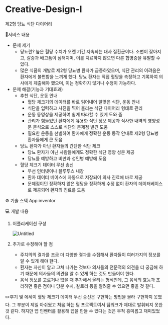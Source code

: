 # Creative-Design-I
제2형 당뇨 식단 다이어리

📜서비스 내용
- 문제 제기
    - 당뇨란? 높은 혈당 수치가 오랜 기간 지속되는 대사 질환군이다. 소변이 잦아지고, 갈증과 배고픔이 심해지며, 이를 치료하지 않으면 다른 합병증을 유발할 수 있다.
    - 많은 식품의 개발로 제2형 당뇨병 환자가 급증하였으며, 식단 관리의 어려움은 환자에게 불편함을 느끼게 했다. 당뇨 환자는 직접 혈당을 측정하고 기록하여 의사에게 제출해야 했으며, 이는 정확하지 않거나 수정이 가능하다.
- 문제 해결(기능과 기대효과)
    - 추천 식단, 운동 안내
        - 혈당 체크기의 데이터를 바로 읽어내어 알맞은 식단, 운동 안내
        - 식단을 입력하고 사진을 찍어 올리는 식단 다이어리 형태로 관리
        - 운동 동영상을 제공하여 쉽게 따라할 수 있게 도와 줌
        - 관리가 힘들었던 환자에게 유용한 식단 정보 제공과 식사한 내역의 영양성분 분석으로 스스로 식단의 문제점 발견 도움
        - 필요한 운동을 선별하여 환자에게 정확한 운동 동작 안내로 제2형 당뇨병 환자들에게 큰 도움
    - 당뇨 환자가 아닌 환자들의 간단한 식단 체크
        - 당뇨 환자가 아닌 사람들에게도 정확한 식단 영양 성분 제공
        - 당뇨를 예방하고 비만과 성인병 예방에 도움
    - 혈당 체크기 데이터 무선 송신
        - 무선 인터넷이나 블루투스 내장
        - 환자 데이터 베이스에 자동으로 저장되어 의사 진료에 바로 제공
        - 문제점이던 정확하지 않은 혈당을 정확하게 수정 없이 환자의 데이터베이스로 제공되어 환자의 진료를 도움
        
⚙️ 기술 스택
  App inventor
  
💻 개발 내용
1. 어플리케이션 구성
    
    ![Untitled](https://s3-us-west-2.amazonaws.com/secure.notion-static.com/7c25d756-7ddf-464b-90c3-78f9e05671a1/Untitled.png)
    
2. 추가로 수정해야 할 점
    - 주치의의 결과를 조금 더 다양한 결과를 수집해서 환자들이 여러가지의 정보를 알 수 있게 해야 한다.
    - 환자는 자신이 알고 고쳐 나가는 것보다 의사들의 전문적의 의견을 더 궁금해 하기 때문에 의사들의 의견을 알 수 있게 하는 것도 만들어야 한다.
    - 음식 정보를 고르거나 없을 때 추가해서 올리는 형식인데, 그 음식의 효능과 조리하면 좋은 점이나 당분 수치, 칼로리 등을 알려줄 수 있으면 좋을 것 같다.
    
✏️후기 및 에세이
혈당 체크기 데이터 무선 송신은 구현하는 방법을 몰라 구현하지 못했다. 그 부분이 제일 아쉬웠고 처음 하는 팀 프로젝트여서 팀워크가 제대로 발휘되지 못한 것 같다. 하지만 앱 인벤터를 활용해 앱을 만들 수 있다는 것은 무척 흥미롭고 재미있었다.

